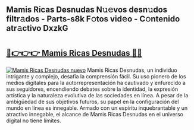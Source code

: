 ## Mamis Ricas Desnudas N𝚞𝚎vos desn𝚞dos filtr𝚊dos - Parts-s8k F𝚘tos vid𝚎o - C𝚘ntenido atr𝚊ctivo DxzkG

# <h2><a href="http://mb14z4.tromn.icu/?c=Mamis+Ricas+Desnudas">🔗👉👉👉 Mamis Ricas Desnudas 🔗🔗</a></h2>

[![Mamis Ricas Desnudas nuevo](https://i.imgur.com/pEAQMta.gif)](http://mb14z4.tromn.icu/?c=Mamis+Ricas+Desnudas)
Mamis Ricas Desnudas, un individuo intrigante y complejo, desafía la comprensión fácil. Su uso pionero de los medios digitales para la autorrepresentación ha cautivado y enfurecido a sus seguidores, encendiendo debates sobre la identidad, la expresión artística y la naturaleza evolutiva de las sociedades en línea. A pesar de la ambigüedad de sus objetivos futuros, su papel en la configuración del mundo en línea es innegable. Armado con un espíritu inquebrantable y un atractivo innegable, el alcance de Mamis Ricas Desnudas en el universo digital no tiene límites.
